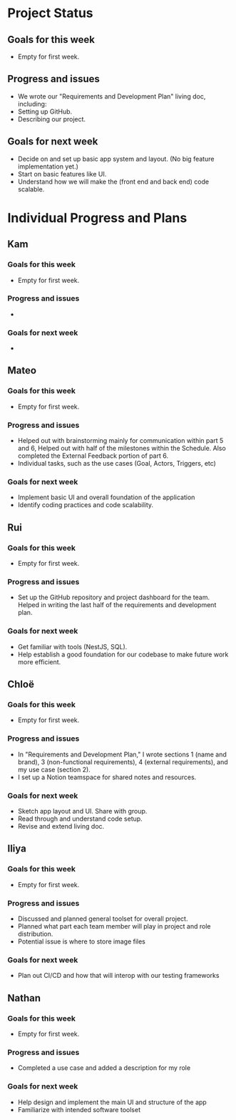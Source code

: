 # Project Status
## Goals for this week
- Empty for first week.
  
## Progress and issues
- We wrote our "Requirements and Development Plan" living doc, including:
- Setting up GitHub.
- Describing our project.
  
## Goals for next week
- Decide on and set up basic app system and layout. (No big feature implementation yet.)
- Start on basic features like UI.
- Understand how we will make the (front end and back end) code scalable. 

# Individual Progress and Plans
## Kam
### Goals for this week
- Empty for first week.
  
### Progress and issues
- 
  
### Goals for next week
- 

## Mateo
### Goals for this week
- Empty for first week.
  
### Progress and issues
- Helped out with brainstorming mainly for communication within part 5 and 6, Helped out with half of the milestones within the Schedule. Also completed the External Feedback portion of part 6.
- Individual tasks, such as the use cases (Goal, Actors, Triggers, etc)
  
### Goals for next week
- Implement basic UI and overall foundation of the application
- Identify coding practices and code scalability.
 
## Rui
### Goals for this week
- Empty for first week.
  
### Progress and issues
- Set up the GitHub repository and project dashboard for the team. Helped in writing the last half of the requirements and development plan.
  
### Goals for next week
- Get familiar with tools (NestJS, SQL).
- Help establish a good foundation for our codebase to make future work more efficient.

## Chloë
### Goals for this week
- Empty for first week.
  
### Progress and issues
- In "Requirements and Development Plan," I wrote sections 1 (name and brand), 3 (non-functional requirements), 4 (external requirements), and my use case (section 2).
- I set up a Notion teamspace for shared notes and resources. 
  
### Goals for next week
- Sketch app layout and UI. Share with group. 
- Read through and understand code setup.
- Revise and extend living doc.

## Iliya
### Goals for this week
- Empty for first week.
  
### Progress and issues
- Discussed and planned general toolset for overall project.
- Planned what part each team member will play in project and role distribution.
- Potential issue is where to store image files 
  
### Goals for next week
- Plan out CI/CD and how that will interop with our testing frameworks 

## Nathan
### Goals for this week
- Empty for first week.
  
### Progress and issues
- Completed a use case and added a description for my role
  
### Goals for next week
- Help design and implement the main UI and structure of the app
- Familiarize with intended software toolset

